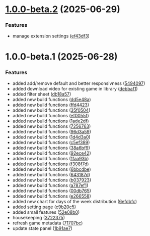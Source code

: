 # [1.0.0-beta.2](https://github.com/Nuoram953/yet-another-game-launcher/compare/v1.0.0-beta.1...v1.0.0-beta.2) (2025-06-29)


### Features

* manage extension settings ([ef43df3](https://github.com/Nuoram953/yet-another-game-launcher/commit/ef43df376a6eb8a7c3f4a6d2a48e3779ef54173b))

# 1.0.0-beta.1 (2025-06-28)


### Features

* added add/remove default and better responsivness ([5494097](https://github.com/Nuoram953/yet-another-game-launcher/commit/54940974a0474638c175fde51782e37e795c47e5))
* added download video for existing game in library ([debbaf1](https://github.com/Nuoram953/yet-another-game-launcher/commit/debbaf142643f56aef47464460b9513da64a47b6))
* added filter sheet ([db18a57](https://github.com/Nuoram953/yet-another-game-launcher/commit/db18a574e81e977ef4f1b45565e06983ee514497))
* added new build functions ([dd5e48a](https://github.com/Nuoram953/yet-another-game-launcher/commit/dd5e48a347e6b5044ce87133a2f940b9ed3c0e4b))
* added new build functions ([ffd4423](https://github.com/Nuoram953/yet-another-game-launcher/commit/ffd4423b424b64d2ffa37b11ce56f849f9eb14e2))
* added new build functions ([35f0504](https://github.com/Nuoram953/yet-another-game-launcher/commit/35f0504f3b12a1669632210bc9dfa97e48d5bdf5))
* added new build functions ([ef0055f](https://github.com/Nuoram953/yet-another-game-launcher/commit/ef0055fdee68b3b71dd60a07ff5f713392c62dab))
* added new build functions ([1ade2df](https://github.com/Nuoram953/yet-another-game-launcher/commit/1ade2df2ab8aa3ef4df9ba4e35922130899bb1c4))
* added new build functions ([7256763](https://github.com/Nuoram953/yet-another-game-launcher/commit/72567632cc348828396267e8c68ab13c5d02c84e))
* added new build functions ([96d3a59](https://github.com/Nuoram953/yet-another-game-launcher/commit/96d3a598c465ea30d633522c4a6b4610cf1636c6))
* added new build functions ([1d4d3a0](https://github.com/Nuoram953/yet-another-game-launcher/commit/1d4d3a022974222269f0951b02f87e124e4044bd))
* added new build functions ([c5ef389](https://github.com/Nuoram953/yet-another-game-launcher/commit/c5ef389a8dbfbdbd2810115574122646b35e16b1))
* added new build functions ([38a6bf9](https://github.com/Nuoram953/yet-another-game-launcher/commit/38a6bf9cb5c979b51673c89a4cd9f42b32b0ff26))
* added new build functions ([92ece42](https://github.com/Nuoram953/yet-another-game-launcher/commit/92ece4213733883dbf9ec46143b8af59368d98c5))
* added new build functions ([1faa93b](https://github.com/Nuoram953/yet-another-game-launcher/commit/1faa93b0d880f2f10b42c98dd8758bb4728780c5))
* added new build functions ([f308f7d](https://github.com/Nuoram953/yet-another-game-launcher/commit/f308f7d9d6e75fbbfe2957e40935e245d156845e))
* added new build functions ([6bbcdbe](https://github.com/Nuoram953/yet-another-game-launcher/commit/6bbcdbe8183c9aada4737359cfee1608a8d49999))
* added new build functions ([643187d](https://github.com/Nuoram953/yet-another-game-launcher/commit/643187db2f429ce99b6a5b6ccdd07b0db9c260e4))
* added new build functions ([b037923](https://github.com/Nuoram953/yet-another-game-launcher/commit/b0379233f20429bf7cf010f5c8491434217394b1))
* added new build functions ([a787ef1](https://github.com/Nuoram953/yet-another-game-launcher/commit/a787ef11a23414fb60567d4c6c8637f8eaa9d12c))
* added new build functions ([00db765](https://github.com/Nuoram953/yet-another-game-launcher/commit/00db7657ba9213ed0c8b4ac47367d095f44b7e0a))
* added new build functions ([e266558](https://github.com/Nuoram953/yet-another-game-launcher/commit/e2665587475d01ea8c062d36d412682a3a81d2e9))
* added new chart for days of the week distribution ([6efdbfc](https://github.com/Nuoram953/yet-another-game-launcher/commit/6efdbfcdf2c9699016eeb0a8187da1130a9ea400))
* added setting page ([c9b20c5](https://github.com/Nuoram953/yet-another-game-launcher/commit/c9b20c54cbfed18a04fff2769336af9a45e6ccdb))
* added small features ([52e08b0](https://github.com/Nuoram953/yet-another-game-launcher/commit/52e08b09d66e94245279e4d1824335c8f658a21f))
* housekeeping ([3722375](https://github.com/Nuoram953/yet-another-game-launcher/commit/3722375a9a97b3a854423b51d3f0e0467c1f0492))
* refresh game metadata ([71707bc](https://github.com/Nuoram953/yet-another-game-launcher/commit/71707bc95c2c3ad79c453bb9fd57a31e053070e0))
* update state panel ([1b91ae7](https://github.com/Nuoram953/yet-another-game-launcher/commit/1b91ae7f88f25da7d6e27c7e404454648f83f034))
